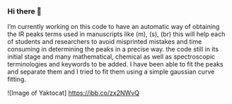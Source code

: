 ### Hi there 👋

<!--
**maldamen/maldamen** is a ✨ _special_ ✨ repository because its `README.md` (this file) appears on your GitHub profile.

Here are some ideas to get you started:

- 🔭 I’m currently working on this code to have an automatic way of obtaining the IR peaks terms used in manuscripts like (m), (s), (br)
this will help each of students and researchers to avoid misprinted mistakes and time consuming in determining the peaks in a precise way.
the code still in its initial stage and many mathematical, chemical as well as spectroscopic terminologies and keywords to be added. 
I have been able to fit the peaks and separate them and I tried to fit them using a simple gaussian curve fitting. 
-->
I’m currently working on this code to have an automatic way of obtaining the IR peaks terms used in manuscripts like (m), (s), (br)
this will help each of students and researchers to avoid misprinted mistakes and time consuming in determining the peaks in a precise way.
the code still in its initial stage and many mathematical, chemical as well as spectroscopic terminologies and keywords to be added. 
I have been able to fit the peaks and separate them and I tried to fit them using a simple gaussian curve fitting. 


![Image of Yaktocat] https://ibb.co/zx2NWvQ
